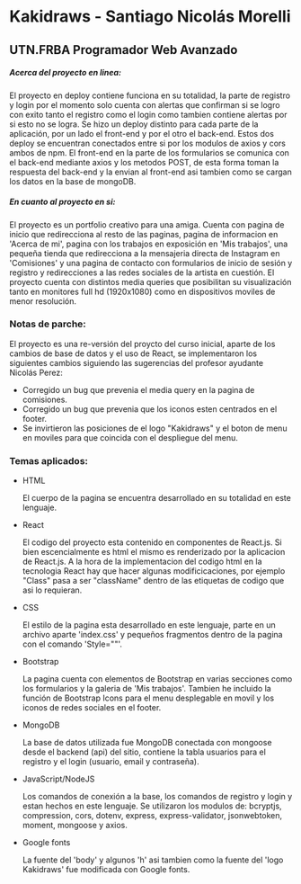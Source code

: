 # Kakidraws - Santiago Nicolás Morelli
## UTN.FRBA Programador Web Avanzado

##### Acerca del proyecto en linea:

  El proyecto en deploy contiene funciona en su totalidad, la parte de registro y login por el momento solo cuenta con 
alertas que confirman si se logro con exito tanto el registro como el login como tambien contiene alertas por si esto no 
se logra. Se hizo un deploy distinto para cada parte de la aplicación, por un lado el front-end y por el otro el back-end. 
Estos dos deploy se encuentran conectados entre si por los modulos de axios y cors ambos de npm. El front-end en la parte
de los formularios se comunica con el back-end mediante axios y los metodos POST, de esta forma toman la respuesta del 
back-end y la envian al front-end asi tambien como se cargan los datos en la base de mongoDB.

##### En cuanto al proyecto en si:

  El proyecto es un portfolio creativo para una amiga. Cuenta con pagina de inicio que redirecciona al resto de las
paginas, pagina de informacion en 'Acerca de mi', pagina con los trabajos en exposición en 'Mis trabajos', una pequeña
tienda que redirecciona a la mensajeria directa de Instagram en 'Comisiones' y una pagina de contacto con formularios de 
inicio de sesión y registro y redirecciones a las redes sociales de la artista en cuestión.
  El proyecto cuenta con distintos media queries que posibilitan su visualización tanto en monitores full hd (1920x1080)
como en dispositivos moviles de menor resolución.

### Notas de parche:
   El proyecto es una re-versión del proycto del curso inicial, aparte de los cambios de base de datos y el uso de React,
se implementaron los siguientes cambios siguiendo las sugerencias del profesor ayudante Nicolás Perez:
- Corregido un bug que prevenia el media query en la pagina de comisiones.
- Corregido un bug que prevenia que los iconos esten centrados en el footer.
- Se invirtieron las posiciones de el logo "Kakidraws" y el boton de menu en moviles para que coincida con el despliegue del menu.

### Temas aplicados:

- HTML
  
  El cuerpo de la pagina se encuentra desarrollado en su totalidad en este lenguaje.

- React

  El codigo del proyecto esta contenido en componentes de React.js. Si bien escencialmente es html el mismo es renderizado 
por la aplicacion de React.js. A la hora de la implementacion del codigo html en la tecnologia React hay que hacer algunas 
modificicaciones, por ejemplo "Class" pasa a ser "className" dentro de las etiquetas de codigo que asi lo requieran.

- CSS

  El estilo de la pagina esta desarrollado en este lenguaje, parte en un archivo aparte 'index.css' y pequeños fragmentos
dentro de la pagina con el comando 'Style=""'.

- Bootstrap

  La pagina cuenta con elementos de Bootstrap en varias secciones como los formularios y la galeria de 'Mis trabajos'.
Tambien he incluido la función de Bootstrap Icons para el menu desplegable en movil y los iconos de redes sociales en el footer.

- MongoDB

  La base de datos utilizada fue MongoDB conectada con mongoose desde el backend (api) del sitio, contiene la tabla usuarios para el
registro y el login (usuario, email y contraseña). 

- JavaScript/NodeJS

  Los comandos de conexión a la base, los comandos de registro y login y estan hechos en este lenguaje. Se utilizaron los 
modulos de: bcryptjs, compression, cors, dotenv, express, express-validator, jsonwebtoken, moment, mongoose y axios.
  
- Google fonts

  La fuente del 'body' y algunos 'h' asi tambien como la fuente del 'logo Kakidraws' fue modificada con Google fonts.
